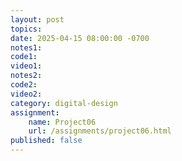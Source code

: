 ```yaml
---
layout: post
topics: 
date: 2025-04-15 08:00:00 -0700
notes1: 
code1: 
video1: 
notes2: 
code2: 
video2: 
category: digital-design
assignment:
    name: Project06
    url: /assignments/project06.html
published: false
---
```

